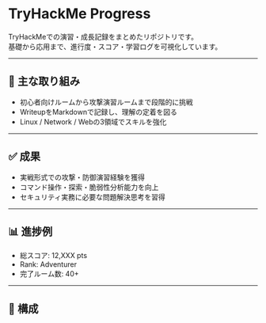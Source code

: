# TryHackMe Progress

TryHackMeでの演習・成長記録をまとめたリポジトリです。  
基礎から応用まで、進行度・スコア・学習ログを可視化しています。

---

## 📘 主な取り組み
- 初心者向けルームから攻撃演習ルームまで段階的に挑戦  
- WriteupをMarkdownで記録し、理解の定着を図る  
- Linux / Network / Webの3領域でスキルを強化

---

## ✅ 成果
- 実戦形式での攻撃・防御演習経験を獲得  
- コマンド操作・探索・脆弱性分析能力を向上  
- セキュリティ実務に必要な問題解決思考を習得

---

## 📊 進捗例
- 総スコア: 12,XXX pts  
- Rank: Adventurer  
- 完了ルーム数: 40+

---

## 📁 構成

